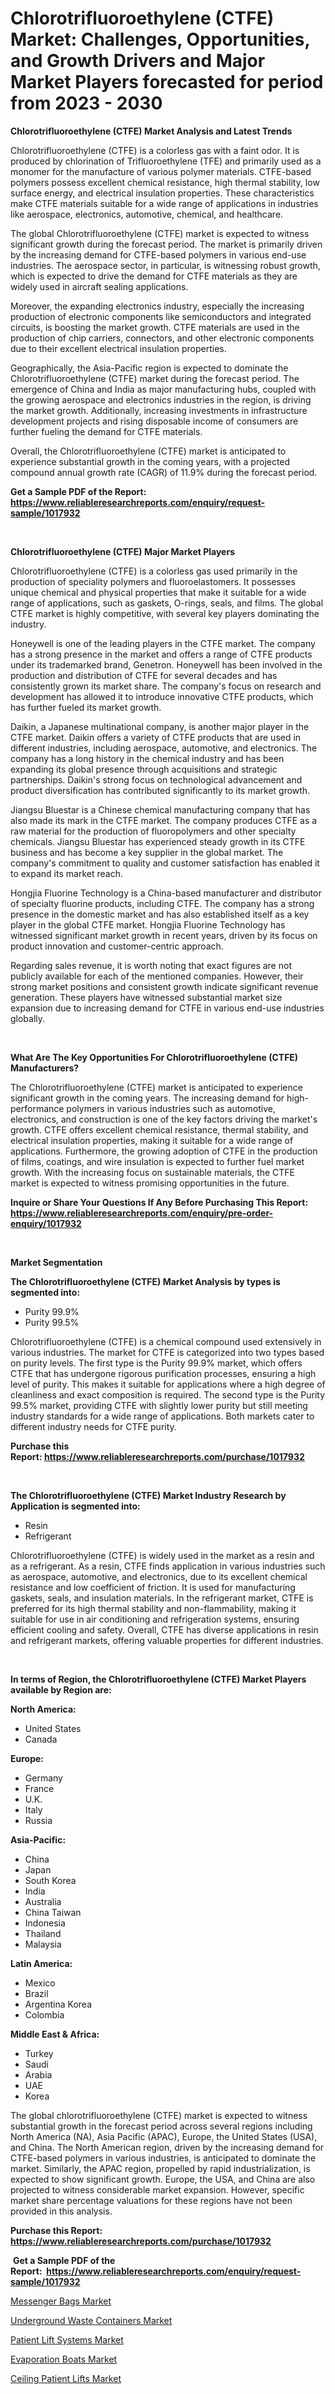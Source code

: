 <p><h1>Chlorotrifluoroethylene (CTFE) Market: Challenges, Opportunities, and Growth Drivers and Major Market Players forecasted for period from 2023 - 2030</h1></p><p><strong>Chlorotrifluoroethylene (CTFE) Market Analysis and Latest Trends</strong></p>
<p><p>Chlorotrifluoroethylene (CTFE) is a colorless gas with a faint odor. It is produced by chlorination of Trifluoroethylene (TFE) and primarily used as a monomer for the manufacture of various polymer materials. CTFE-based polymers possess excellent chemical resistance, high thermal stability, low surface energy, and electrical insulation properties. These characteristics make CTFE materials suitable for a wide range of applications in industries like aerospace, electronics, automotive, chemical, and healthcare.</p><p>The global Chlorotrifluoroethylene (CTFE) market is expected to witness significant growth during the forecast period. The market is primarily driven by the increasing demand for CTFE-based polymers in various end-use industries. The aerospace sector, in particular, is witnessing robust growth, which is expected to drive the demand for CTFE materials as they are widely used in aircraft sealing applications.</p><p>Moreover, the expanding electronics industry, especially the increasing production of electronic components like semiconductors and integrated circuits, is boosting the market growth. CTFE materials are used in the production of chip carriers, connectors, and other electronic components due to their excellent electrical insulation properties.</p><p>Geographically, the Asia-Pacific region is expected to dominate the Chlorotrifluoroethylene (CTFE) market during the forecast period. The emergence of China and India as major manufacturing hubs, coupled with the growing aerospace and electronics industries in the region, is driving the market growth. Additionally, increasing investments in infrastructure development projects and rising disposable income of consumers are further fueling the demand for CTFE materials.</p><p>Overall, the Chlorotrifluoroethylene (CTFE) market is anticipated to experience substantial growth in the coming years, with a projected compound annual growth rate (CAGR) of 11.9% during the forecast period.</p></p>
<p><strong>Get a Sample PDF of the Report:&nbsp; <a href="https://www.reliableresearchreports.com/enquiry/request-sample/1017932">https://www.reliableresearchreports.com/enquiry/request-sample/1017932</a></strong></p>
<p>&nbsp;</p>
<p><strong>Chlorotrifluoroethylene (CTFE) Major Market Players</strong></p>
<p><p>Chlorotrifluoroethylene (CTFE) is a colorless gas used primarily in the production of speciality polymers and fluoroelastomers. It possesses unique chemical and physical properties that make it suitable for a wide range of applications, such as gaskets, O-rings, seals, and films. The global CTFE market is highly competitive, with several key players dominating the industry.</p><p>Honeywell is one of the leading players in the CTFE market. The company has a strong presence in the market and offers a range of CTFE products under its trademarked brand, Genetron. Honeywell has been involved in the production and distribution of CTFE for several decades and has consistently grown its market share. The company's focus on research and development has allowed it to introduce innovative CTFE products, which has further fueled its market growth.</p><p>Daikin, a Japanese multinational company, is another major player in the CTFE market. Daikin offers a variety of CTFE products that are used in different industries, including aerospace, automotive, and electronics. The company has a long history in the chemical industry and has been expanding its global presence through acquisitions and strategic partnerships. Daikin's strong focus on technological advancement and product diversification has contributed significantly to its market growth.</p><p>Jiangsu Bluestar is a Chinese chemical manufacturing company that has also made its mark in the CTFE market. The company produces CTFE as a raw material for the production of fluoropolymers and other specialty chemicals. Jiangsu Bluestar has experienced steady growth in its CTFE business and has become a key supplier in the global market. The company's commitment to quality and customer satisfaction has enabled it to expand its market reach.</p><p>Hongjia Fluorine Technology is a China-based manufacturer and distributor of specialty fluorine products, including CTFE. The company has a strong presence in the domestic market and has also established itself as a key player in the global CTFE market. Hongjia Fluorine Technology has witnessed significant market growth in recent years, driven by its focus on product innovation and customer-centric approach.</p><p>Regarding sales revenue, it is worth noting that exact figures are not publicly available for each of the mentioned companies. However, their strong market positions and consistent growth indicate significant revenue generation. These players have witnessed substantial market size expansion due to increasing demand for CTFE in various end-use industries globally.</p></p>
<p>&nbsp;</p>
<p><strong>What Are The Key Opportunities For Chlorotrifluoroethylene (CTFE) Manufacturers?</strong></p>
<p><p>The Chlorotrifluoroethylene (CTFE) market is anticipated to experience significant growth in the coming years. The increasing demand for high-performance polymers in various industries such as automotive, electronics, and construction is one of the key factors driving the market's growth. CTFE offers excellent chemical resistance, thermal stability, and electrical insulation properties, making it suitable for a wide range of applications. Furthermore, the growing adoption of CTFE in the production of films, coatings, and wire insulation is expected to further fuel market growth. With the increasing focus on sustainable materials, the CTFE market is expected to witness promising opportunities in the future.</p></p>
<p><strong>Inquire or Share Your Questions If Any Before Purchasing This Report: <a href="https://www.reliableresearchreports.com/enquiry/pre-order-enquiry/1017932">https://www.reliableresearchreports.com/enquiry/pre-order-enquiry/1017932</a></strong></p>
<p>&nbsp;</p>
<p><strong>Market Segmentation</strong></p>
<p><strong>The Chlorotrifluoroethylene (CTFE) Market Analysis by types is segmented into:</strong></p>
<p><ul><li>Purity 99.9%</li><li>Purity 99.5%</li></ul></p>
<p><p>Chlorotrifluoroethylene (CTFE) is a chemical compound used extensively in various industries. The market for CTFE is categorized into two types based on purity levels. The first type is the Purity 99.9% market, which offers CTFE that has undergone rigorous purification processes, ensuring a high level of purity. This makes it suitable for applications where a high degree of cleanliness and exact composition is required. The second type is the Purity 99.5% market, providing CTFE with slightly lower purity but still meeting industry standards for a wide range of applications. Both markets cater to different industry needs for CTFE purity.</p></p>
<p><strong>Purchase this Report:&nbsp;<a href="https://www.reliableresearchreports.com/purchase/1017932">https://www.reliableresearchreports.com/purchase/1017932</a></strong></p>
<p>&nbsp;</p>
<p><strong>The Chlorotrifluoroethylene (CTFE) Market Industry Research by Application is segmented into:</strong></p>
<p><ul><li>Resin</li><li>Refrigerant</li></ul></p>
<p><p>Chlorotrifluoroethylene (CTFE) is widely used in the market as a resin and as a refrigerant. As a resin, CTFE finds application in various industries such as aerospace, automotive, and electronics, due to its excellent chemical resistance and low coefficient of friction. It is used for manufacturing gaskets, seals, and insulation materials. In the refrigerant market, CTFE is preferred for its high thermal stability and non-flammability, making it suitable for use in air conditioning and refrigeration systems, ensuring efficient cooling and safety. Overall, CTFE has diverse applications in resin and refrigerant markets, offering valuable properties for different industries.</p></p>
<p>&nbsp;</p>
<p><strong>In terms of Region, the Chlorotrifluoroethylene (CTFE) Market Players available by Region are:</strong></p>
<p>
    <p> <strong> North America: </strong>
        <ul>
            <li>United States</li>
            <li>Canada</li>
        </ul>
        </p> 
    <p> <strong> Europe: </strong>
        <ul>
            <li>Germany</li>
            <li>France</li>
            <li>U.K.</li>
            <li>Italy</li>
            <li>Russia</li>
        </ul>
        </p> 
    <p> <strong> Asia-Pacific: </strong>
        <ul>
            <li>China</li>
            <li>Japan</li>
            <li>South Korea</li>
            <li>India</li>
            <li>Australia</li>
            <li>China Taiwan</li>
            <li>Indonesia</li>
            <li>Thailand</li>
            <li>Malaysia</li>
        </ul>
        </p> 
    <p> <strong> Latin America: </strong>
        <ul>
            <li>Mexico</li>
            <li>Brazil</li>
            <li>Argentina Korea</li>
            <li>Colombia</li>
        </ul>
        </p> 
    <p> <strong> Middle East & Africa: </strong>
        <ul>
            <li>Turkey</li>
            <li>Saudi</li>
            <li>Arabia</li>
            <li>UAE</li>
            <li>Korea</li>
        </ul>
    </p>
    </p>
<p><p>The global chlorotrifluoroethylene (CTFE) market is expected to witness substantial growth in the forecast period across several regions including North America (NA), Asia Pacific (APAC), Europe, the United States (USA), and China. The North American region, driven by the increasing demand for CTFE-based polymers in various industries, is anticipated to dominate the market. Similarly, the APAC region, propelled by rapid industrialization, is expected to show significant growth. Europe, the USA, and China are also projected to witness considerable market expansion. However, specific market share percentage valuations for these regions have not been provided in this analysis.</p></p>
<p><strong>Purchase this Report: <a href="https://www.reliableresearchreports.com/purchase/1017932">https://www.reliableresearchreports.com/purchase/1017932</a></strong></p>
<p>&nbsp;<strong>Get a Sample PDF of the Report:&nbsp;&nbsp;<a href="https://www.reliableresearchreports.com/enquiry/request-sample/1017932">https://www.reliableresearchreports.com/enquiry/request-sample/1017932</a></strong></p>
<p><strong></strong></p>
<p><p><a href="https://www.linkedin.com/pulse/messenger-bags-market-research-report-provides-thorough-xvpuc/">Messenger Bags Market</a></p><p><a href="https://medium.com/@loretadervishi2013/underground-waste-containers-market-size-growth-forecast-2023-2030-9da764a1a5aa">Underground Waste Containers Market</a></p><p><a href="https://www.reportprime.com/patient-lift-systems-r9737">Patient Lift Systems Market</a></p><p><a href="https://medium.com/@entelabrahimi1961/evaporation-boats-market-size-growth-forecast-2023-2030-8164b28adf6e">Evaporation Boats Market</a></p><p><a href="https://www.reportprime.com/ceiling-patient-lifts-r9738">Ceiling Patient Lifts Market</a></p></p>